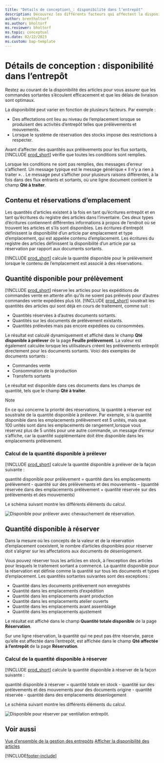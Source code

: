 ```yaml
---
title: "Détails de conception\_: disponibilité dans l’entrepôt"
description: Découvrez les différents facteurs qui affectent la disponibilité des articles dans votre entrepôt.
author: brentholtorf
ms.author: bholtorf
ms.reviewer: bholtorf
ms.topic: conceptual
ms.date: 02/22/2023
ms.custom: bap-template
---
```

# Détails de conception : disponibilité dans l’entrepôt

Restez au courant de la disponibilité des articles pour vous assurer que les commandes sortantes s’écoulent efficacement et que les délais de livraison sont optimaux.  

La disponibilité peut varier en fonction de plusieurs facteurs. Par exemple :

* Des affectations ont lieu au niveau de l’emplacement lorsque se produisent des activités d’entrepôt telles que prélèvements et mouvements.
* Lorsque le système de réservation des stocks impose des restrictions à respecter.

Avant d’affecter des quantités aux prélèvements pour les flux sortants, [!INCLUDE [prod_short](includes/prod_short.md)] vérifie que toutes les conditions sont remplies.

Lorsque les conditions ne sont pas remplies, des messages d’erreur s’affichent. Un message typique est le message générique « Il n’y a rien à traiter ». . Le message peut s’afficher pour plusieurs raisons différentes, à la fois dans des flux entrants et sortants, où une ligne document contient le champ **Qté à traiter**.

## Contenu et réservations d’emplacement  

Les quantités d’articles existent à la fois en tant qu’écritures entrepôt et en tant qu’écritures du registre des articles dans l’inventaire. Ces deux types d’écritures contiennent différentes informations à propos de l’endroit où se trouvent les articles et s’ils sont disponibles. Les écritures d’entrepôt définissent la disponibilité d’un article par emplacement et type d’emplacement, qui est appelée contenu d’emplacement. Les écritures du registre des articles définissent la disponibilité d’un article par sa réservation par rapport aux documents sortants.  

[!INCLUDE [prod_short](includes/prod_short.md)] calcule la quantité disponible pour le prélèvement lorsque le contenu de l’emplacement est associé à des réservations.  

## Quantité disponible pour prélèvement  

[!INCLUDE [prod_short](includes/prod_short.md)] réserve les articles pour les expéditions de commandes vente en attente afin qu’ils ne soient pas prélevés pour d’autres commandes vente expédiées plus tôt. [!INCLUDE [prod_short](includes/prod_short.md)] soustrait les quantités des articles qui sont déjà en cours de traitement, comme suit :

* Quantités réservées à d’autres documents sortants.
* Quantités sur les documents de prélèvement existants.
* Quantités prélevées mais pas encore expédiées ou consommées.  

Le résultat est calculé dynamiquement et affiché dans le champ **Qté disponible à prélever** de la page **Feuille prélèvement**. La valeur est également calculée lorsque les utilisateurs créent les prélèvements entrepôt directement pour les documents sortants. Voici des exemples de documents sortants :

* Commandes vente
* Consommation de la production
* Transferts sortants

Le résultat est disponible dans ces documents dans les champs de quantité, tels que le champ **Qté à traiter**.  

> [!NOTE]  
> En ce qui concerne la priorité des réservations, la quantité à réserver est soustraite de la quantité disponible à prélever. Par exemple, si la quantité disponible dans les emplacements prélèvement est 5 unités, mais que 100 unités sont dans les emplacements de rangement,lorsque vous réservez plus de 5 unités pour une autre commande, un message d’erreur s’affiche, car la quantité supplémentaire doit être disponible dans les emplacements prélèvement.  

### Calcul de la quantité disponible à prélever  

[!INCLUDE [prod_short](includes/prod_short.md)] calcule la quantité disponible à prélever de la façon suivante :  

quantité disponible pour prélèvement = quantité dans les emplacements prélèvement - quantité sur des prélèvements et des mouvements – (quantité réservée dans des emplacements prélèvement + quantité réservée sur des prélèvements et des mouvements)  

Le schéma suivant montre les différents éléments du calcul.  

![Disponible pour prélever avec chevauchement de réservation.](media/design_details_warehouse_management_availability_2.png "Disponible pour prélever avec chevauchement de réservation")  

## Quantité disponible à réserver

Dans la mesure où les concepts de la valeur et de la réservation d’emplacement coexistent, le nombre d’articles disponibles pour réserver doit s’aligner sur les affectations aux documents de désenlogement.  

Vous pouvez réserver tous les articles en stock, à l’exception des articles pour lesquels le traitement sortant a commencé. La quantité disponible pour la réservation est définie comme la quantité sur tous les documents et types d’emplacement. Les quantités sortantes suivantes sont des exceptions :  

* Quantité dans les documents prélèvement non enregistrés  
* Quantité dans les emplacements d’expédition  
* Quantité dans les emplacements avant production  
* Quantité dans les emplacements atelier ouverts  
* Quantité dans les emplacements avant assemblage  
* Quantité dans les emplacements ajustement  

Le résultat est affiché dans le champ **Quantité totale disponible** de la page **Réservation**.  

Sur une ligne réservation, la quantité qui ne peut pas être réservée, parce qu’elle est affectée dans l’entrepôt, est affichée dans le champ **Qté affectée à l’entrepôt** de la page **Réservation**.  

### Calcul de la quantité disponible à réserver

[!INCLUDE [prod_short](includes/prod_short.md)] calcule la quantité disponible à réserver de la façon suivante :  

quantité disponible à réserver = quantité totale en stock - quantité sur des prélèvements et des mouvements pour des documents origine - quantité réservée - quantité dans des emplacements désenlogement  

Le schéma suivant montre les différents éléments du calcul.  

![Disponible pour réserver par ventilation entrepôt.](media/design_details_warehouse_management_availability_3.png "Disponible pour réserver par ventilation entrepôt")  

## Voir aussi  

[Vue d’ensemble de la gestion des entrepôts](design-details-warehouse-management.md)
[Afficher la disponibilité des articles](inventory-how-availability-overview.md)


[!INCLUDE[footer-include](includes/footer-banner.md)]